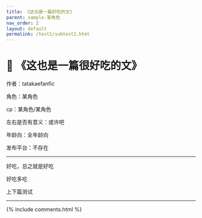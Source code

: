```yaml
---
title: 《这也是一篇好吃的文》
parent: sample-某角色
nav_order: 2
layout: default
permalink: /test1/subtest2.html
---
```

# 📄 《这也是一篇很好吃的文》

作者：tatakaefanfic

角色：某角色

cp：某角色/某角色

左右是否有意义：或许吧

年龄向：全年龄向

发布平台：不存在

---

好吃，总之就是好吃

好吃多吃

上下篇测试
<div id="prev-next-box" data-series="test1"></div>
<script src="/assets/js/prev-next.js"></script>



---
{% include comments.html %}
